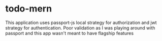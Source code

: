 # todo-mern
This application uses passport-js local strategy for authorization and jwt strategy for authentication. 
Poor validation as I was playing around with passport and this app wasn't meant to have flagship features
